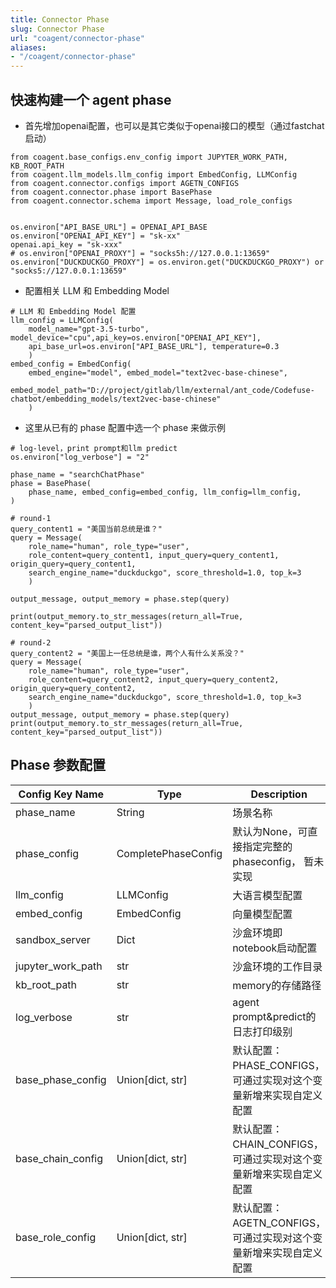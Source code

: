 ```yaml
---
title: Connector Phase
slug: Connector Phase
url: "coagent/connector-phase"
aliases:
- "/coagent/connector-phase"
---
```




## 快速构建一个 agent phase
- 首先增加openai配置，也可以是其它类似于openai接口的模型（通过fastchat启动）
```
from coagent.base_configs.env_config import JUPYTER_WORK_PATH, KB_ROOT_PATH
from coagent.llm_models.llm_config import EmbedConfig, LLMConfig
from coagent.connector.configs import AGETN_CONFIGS
from coagent.connector.phase import BasePhase
from coagent.connector.schema import Message, load_role_configs


os.environ["API_BASE_URL"] = OPENAI_API_BASE
os.environ["OPENAI_API_KEY"] = "sk-xx"
openai.api_key = "sk-xxx"
# os.environ["OPENAI_PROXY"] = "socks5h://127.0.0.1:13659"
os.environ["DUCKDUCKGO_PROXY"] = os.environ.get("DUCKDUCKGO_PROXY") or "socks5://127.0.0.1:13659"
```


- 配置相关 LLM 和 Embedding Model
```
# LLM 和 Embedding Model 配置
llm_config = LLMConfig(
    model_name="gpt-3.5-turbo", model_device="cpu",api_key=os.environ["OPENAI_API_KEY"], 
    api_base_url=os.environ["API_BASE_URL"], temperature=0.3
    )
embed_config = EmbedConfig(
    embed_engine="model", embed_model="text2vec-base-chinese", 
    embed_model_path="D://project/gitlab/llm/external/ant_code/Codefuse-chatbot/embedding_models/text2vec-base-chinese"
    )
```


- 这里从已有的 phase 配置中选一个 phase 来做示例
```
# log-level，print prompt和llm predict
os.environ["log_verbose"] = "2"

phase_name = "searchChatPhase"
phase = BasePhase(
    phase_name, embed_config=embed_config, llm_config=llm_config, 
)

# round-1
query_content1 = "美国当前总统是谁？"
query = Message(
    role_name="human", role_type="user", 
    role_content=query_content1, input_query=query_content1, origin_query=query_content1,
    search_engine_name="duckduckgo", score_threshold=1.0, top_k=3
    )

output_message, output_memory = phase.step(query)

print(output_memory.to_str_messages(return_all=True, content_key="parsed_output_list"))

# round-2
query_content2 = "美国上一任总统是谁，两个人有什么关系没？"
query = Message(
    role_name="human", role_type="user", 
    role_content=query_content2, input_query=query_content2, origin_query=query_content2,
    search_engine_name="duckduckgo", score_threshold=1.0, top_k=3
    )
output_message, output_memory = phase.step(query)
print(output_memory.to_str_messages(return_all=True, content_key="parsed_output_list"))
```



## Phase 参数配置
|Config Key Name	|Type	|Description|
| ------------------ | ---------- | ---------- |
|phase_name|	String|	场景名称|
|phase_config|CompletePhaseConfig| 默认为None，可直接指定完整的phaseconfig， 暂未实现|
|llm_config	|LLMConfig	|大语言模型配置|
|embed_config	|EmbedConfig	|向量模型配置|
|sandbox_server	|Dict	|沙盒环境即notebook启动配置|
|jupyter_work_path	|str	|沙盒环境的工作目录|
|kb_root_path	|str	|memory的存储路径|
|log_verbose	|str	|agent prompt&predict的日志打印级别|
| base_phase_config | Union[dict, str] | 默认配置：PHASE_CONFIGS，可通过实现对这个变量新增来实现自定义配置 |
| base_chain_config | Union[dict, str] | 默认配置：CHAIN_CONFIGS，可通过实现对这个变量新增来实现自定义配置 |
| base_role_config  | Union[dict, str] | 默认配置：AGETN_CONFIGS，可通过实现对这个变量新增来实现自定义配置 |

